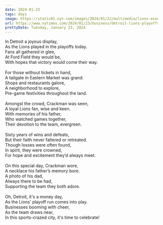 ```yaml
---
date: 2024-01-23
tags: days
image: https://static01.nyt.com/images/2024/01/22/multimedia/lions-econ-mhpf/lions-econ-mhpf-facebookJumbo.jpg
url: https://www.nytimes.com/2024/01/23/business/detroit-lions-playoffs-small-business.html
prettyDate: Tuesday, January 23, 2024
---
```

In Detroit a joyous display,<br>As the Lions played in the playoffs today.<br>Fans all gathered in glee,<br>At Ford Field they would be,<br>With hopes that victory would come their way.<br><br>For those without tickets in hand,<br>A tailgate in Eastern Market was grand.<br>Shops and restaurants galore,<br>A neighborhood to explore,<br>Pre-game festivities throughout the land.<br><br>Amongst the crowd, Crackman was seen,<br>A loyal Lions fan, wise and keen.<br>With memories of his father,<br>Who watched games together,<br>Their devotion to the team, evergreen.<br><br>Sixty years of wins and defeats,<br>But their faith never faltered or retreated.<br>Though losses were often found,<br>In spirit, they were crowned,<br>For hope and excitement they’d always meet.<br><br>On this special day, Crackman wore,<br>A necklace his father’s memory bore.<br>A photo of his dad,<br>Always there to be had,<br>Supporting the team they both adore.<br><br>Oh, Detroit, it's a money day,<br>As the Lions' playoff run comes into play.<br>Businesses booming with cheer,<br>As the team draws near,<br>In this sports-crazed city, it's time to celebrate!